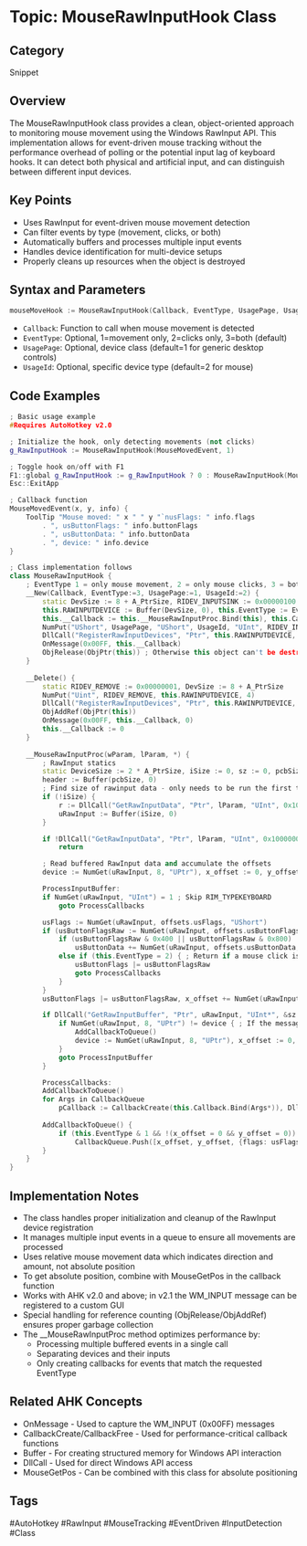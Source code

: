 # Topic: MouseRawInputHook Class

## Category

Snippet

## Overview

The MouseRawInputHook class provides a clean, object-oriented approach to monitoring mouse movement using the Windows RawInput API. This implementation allows for event-driven mouse tracking without the performance overhead of polling or the potential input lag of keyboard hooks. It can detect both physical and artificial input, and can distinguish between different input devices.

## Key Points

- Uses RawInput for event-driven mouse movement detection
- Can filter events by type (movement, clicks, or both)
- Automatically buffers and processes multiple input events
- Handles device identification for multi-device setups
- Properly cleans up resources when the object is destroyed

## Syntax and Parameters

```cpp
mouseMoveHook := MouseRawInputHook(Callback, EventType, UsagePage, UsageId)
```

- `Callback`: Function to call when mouse movement is detected
- `EventType`: Optional, 1=movement only, 2=clicks only, 3=both (default)
- `UsagePage`: Optional, device class (default=1 for generic desktop controls)
- `UsageId`: Optional, specific device type (default=2 for mouse)

## Code Examples

```cpp
; Basic usage example
#Requires AutoHotkey v2.0 

; Initialize the hook, only detecting movements (not clicks)
g_RawInputHook := MouseRawInputHook(MouseMovedEvent, 1)

; Toggle hook on/off with F1
F1::global g_RawInputHook := g_RawInputHook ? 0 : MouseRawInputHook(MouseMovedEvent, 1)
Esc::ExitApp

; Callback function
MouseMovedEvent(x, y, info) {
    ToolTip "Mouse moved: " x " " y "`nusFlags: " info.flags 
        . ", usButtonFlags: " info.buttonFlags 
        . ", usButtonData: " info.buttonData 
        . ", device: " info.device
}

; Class implementation follows
class MouseRawInputHook {
    ; EventType 1 = only mouse movement, 2 = only mouse clicks, 3 = both events
    __New(Callback, EventType:=3, UsagePage:=1, UsageId:=2) {
        static DevSize := 8 + A_PtrSize, RIDEV_INPUTSINK := 0x00000100
        this.RAWINPUTDEVICE := Buffer(DevSize, 0), this.EventType := EventType
        this.__Callback := this.__MouseRawInputProc.Bind(this), this.Callback := Callback
        NumPut("UShort", UsagePage, "UShort", UsageId, "UInt", RIDEV_INPUTSINK, "Ptr", A_ScriptHwnd, this.RAWINPUTDEVICE)
        DllCall("RegisterRawInputDevices", "Ptr", this.RAWINPUTDEVICE, "UInt", 1, "UInt", DevSize)
        OnMessage(0x00FF, this.__Callback)
        ObjRelease(ObjPtr(this)) ; Otherwise this object can't be destroyed because of the BoundFunc above
    }
    
    __Delete() {
        static RIDEV_REMOVE := 0x00000001, DevSize := 8 + A_PtrSize
        NumPut("Uint", RIDEV_REMOVE, this.RAWINPUTDEVICE, 4)
        DllCall("RegisterRawInputDevices", "Ptr", this.RAWINPUTDEVICE, "UInt", 1, "UInt", DevSize)
        ObjAddRef(ObjPtr(this))
        OnMessage(0x00FF, this.__Callback, 0)
        this.__Callback := 0
    }
    
    __MouseRawInputProc(wParam, lParam, *) {
        ; RawInput statics
        static DeviceSize := 2 * A_PtrSize, iSize := 0, sz := 0, pcbSize:=8+2*A_PtrSize, offsets := {usFlags: (8+2*A_PtrSize), usButtonFlags: (12+2*A_PtrSize), usButtonData: (14+2*A_PtrSize), x: (20+A_PtrSize*2), y: (24+A_PtrSize*2)}, uRawInput
        header := Buffer(pcbSize, 0)
        ; Find size of rawinput data - only needs to be run the first time.
        if (!iSize) {
            r := DllCall("GetRawInputData", "Ptr", lParam, "UInt", 0x10000003, "Ptr", 0, "UInt*", &iSize, "UInt", 8 + (A_PtrSize * 2))
            uRawInput := Buffer(iSize, 0)
        }

        if !DllCall("GetRawInputData", "Ptr", lParam, "UInt", 0x10000003, "Ptr", uRawInput, "UInt*", &sz := iSize, "UInt", 8 + (A_PtrSize * 2))
            return

        ; Read buffered RawInput data and accumulate the offsets
        device := NumGet(uRawInput, 8, "UPtr"), x_offset := 0, y_offset := 0, usButtonFlags := 0, usButtonData := 0, CallbackQueue := []

        ProcessInputBuffer:
        if NumGet(uRawInput, "UInt") = 1 ; Skip RIM_TYPEKEYBOARD
            goto ProcessCallbacks

        usFlags := NumGet(uRawInput, offsets.usFlags, "UShort")
        if (usButtonFlagsRaw := NumGet(uRawInput, offsets.usButtonFlags, "UShort")) {
            if (usButtonFlagsRaw & 0x400 || usButtonFlagsRaw & 0x800)
                usButtonData += NumGet(uRawInput, offsets.usButtonData, "Short")
            else if (this.EventType = 2) { ; Return if a mouse click is detected and callback only want clicks
                usButtonFlags |= usButtonFlagsRaw
                goto ProcessCallbacks
            }
        }
        usButtonFlags |= usButtonFlagsRaw, x_offset += NumGet(uRawInput, offsets.x, "Int"), y_offset += NumGet(uRawInput, offsets.y, "Int")

        if DllCall("GetRawInputBuffer", "Ptr", uRawInput, "UInt*", &sz := iSize, "UInt", 8 + (A_PtrSize * 2)) {
            if NumGet(uRawInput, 8, "UPtr") != device { ; If the message is from a different device then reset parameters
                AddCallbackToQueue()
                device := NumGet(uRawInput, 8, "UPtr"), x_offset := 0, y_offset := 0, usButtonFlags := 0, usButtonData := 0, usFlags := NumGet(uRawInput, offsets.usFlags, "ushort")
            }
            goto ProcessInputBuffer
        }

        ProcessCallbacks:
        AddCallbackToQueue()
        for Args in CallbackQueue
            pCallback := CallbackCreate(this.Callback.Bind(Args*)), DllCall(pCallback), CallbackFree(pCallback)
        
        AddCallbackToQueue() {
            if (this.EventType & 1 && !(x_offset = 0 && y_offset = 0)) || (this.EventType & 2 && usButtonFlags)
                CallbackQueue.Push([x_offset, y_offset, {flags: usFlags, buttonFlags: usButtonFlags, buttonData: usButtonData, device:device}])
        }
    }
}
```

## Implementation Notes

- The class handles proper initialization and cleanup of the RawInput device registration
- It manages multiple input events in a queue to ensure all movements are processed
- Uses relative mouse movement data which indicates direction and amount, not absolute position
- To get absolute position, combine with MouseGetPos in the callback function
- Works with AHK v2.0 and above; in v2.1 the WM_INPUT message can be registered to a custom GUI
- Special handling for reference counting (ObjRelease/ObjAddRef) ensures proper garbage collection
- The __MouseRawInputProc method optimizes performance by:
  * Processing multiple buffered events in a single call
  * Separating devices and their inputs
  * Only creating callbacks for events that match the requested EventType

## Related AHK Concepts

- OnMessage - Used to capture the WM_INPUT (0x00FF) messages
- CallbackCreate/CallbackFree - Used for performance-critical callback functions
- Buffer - For creating structured memory for Windows API interaction
- DllCall - Used for direct Windows API access
- MouseGetPos - Can be combined with this class for absolute positioning

## Tags

#AutoHotkey #RawInput #MouseTracking #EventDriven #InputDetection #Class